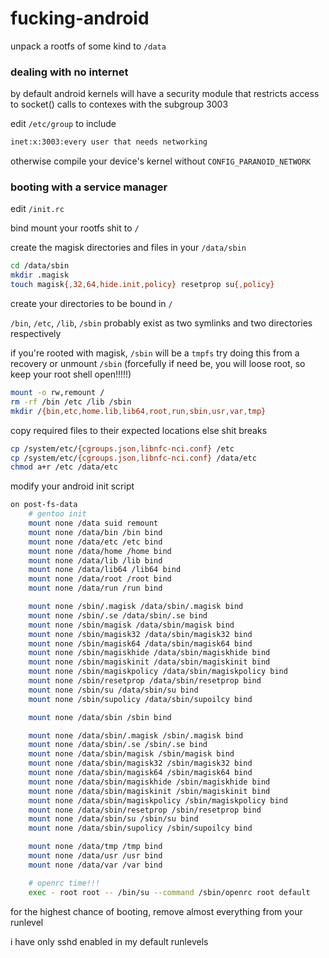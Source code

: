 # fucking-android

unpack a rootfs of some kind to `/data`

### dealing with no internet

by default android kernels will have a security
module that restricts access to socket() calls to contexes with the subgroup 3003

edit `/etc/group` to include

```bash
inet:x:3003:every user that needs networking
```

otherwise compile your device's kernel without `CONFIG_PARANOID_NETWORK`

### booting with a service manager

edit `/init.rc`

bind mount your rootfs shit to `/`

create the magisk directories and files in your `/data/sbin`

```bash
cd /data/sbin
mkdir .magisk
touch magisk{,32,64,hide.init,policy} resetprop su{,policy}
```

create your directories to be bound in `/`

`/bin`, `/etc`, `/lib`, `/sbin` probably exist as two symlinks and two directories respectively

if you're rooted with magisk, `/sbin` will be a `tmpfs`
try doing this from a recovery or unmount `/sbin` (forcefully if need be, you will loose root,
so keep your root shell open!!!!!)

```bash
mount -o rw,remount /
rm -rf /bin /etc /lib /sbin
mkdir /{bin,etc,home.lib,lib64,root,run,sbin,usr,var,tmp}
```

copy required files to their expected locations else shit breaks

```bash
cp /system/etc/{cgroups.json,libnfc-nci.conf} /etc
cp /system/etc/{cgroups.json,libnfc-nci.conf} /data/etc
chmod a+r /etc /data/etc
```

modify your android init script

```bash
on post-fs-data
    # gentoo init
    mount none /data suid remount
    mount none /data/bin /bin bind
    mount none /data/etc /etc bind
    mount none /data/home /home bind
    mount none /data/lib /lib bind
    mount none /data/lib64 /lib64 bind
    mount none /data/root /root bind
    mount none /data/run /run bind

    mount none /sbin/.magisk /data/sbin/.magisk bind
    mount none /sbin/.se /data/sbin/.se bind
    mount none /sbin/magisk /data/sbin/magisk bind
    mount none /sbin/magisk32 /data/sbin/magisk32 bind
    mount none /sbin/magisk64 /data/sbin/magisk64 bind
    mount none /sbin/magiskhide /data/sbin/magiskhide bind
    mount none /sbin/magiskinit /data/sbin/magiskinit bind
    mount none /sbin/magiskpolicy /data/sbin/magiskpolicy bind
    mount none /sbin/resetprop /data/sbin/resetprop bind
    mount none /sbin/su /data/sbin/su bind
    mount none /sbin/supolicy /data/sbin/supoilcy bind

    mount none /data/sbin /sbin bind

    mount none /data/sbin/.magisk /sbin/.magisk bind
    mount none /data/sbin/.se /sbin/.se bind
    mount none /data/sbin/magisk /sbin/magisk bind
    mount none /data/sbin/magisk32 /sbin/magisk32 bind
    mount none /data/sbin/magisk64 /sbin/magisk64 bind
    mount none /data/sbin/magiskhide /sbin/magiskhide bind
    mount none /data/sbin/magiskinit /sbin/magiskinit bind
    mount none /data/sbin/magiskpolicy /sbin/magiskpolicy bind
    mount none /data/sbin/resetprop /sbin/resetprop bind
    mount none /data/sbin/su /sbin/su bind
    mount none /data/sbin/supolicy /sbin/supoilcy bind

    mount none /data/tmp /tmp bind
    mount none /data/usr /usr bind
    mount none /data/var /var bind

    # openrc time!!!
    exec - root root -- /bin/su --command /sbin/openrc root default
```

for the highest chance of booting, remove almost everything from your runlevel

i have only sshd enabled in my default runlevels
